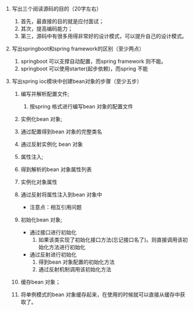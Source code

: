 1. 写出三个阅读源码的目的（20字左右） 

   1. 首先，最直接的目的就是应付面试；
   2. 其次，提高编码能力；
   3. 第三，源码中有很多用得非常好的设计模式，可以提升自己的设计模式。

2. 写出springboot和spring framework的区别（至少两点）

   1. springboot 可以支撑自动配置，而spring framework 则不能。
   2. springboot 可以使用starter(起步依赖)，而spring 不能

3. 写出spring ioc模块中创建bean对象的步骤（至少五步） 

   1. 编写并解析配置文件;

      1. 按spring 格式进行编写bean 对象的配置文件

   2.  实例化bean 对象;

      1. 通过配置得到bean 对象的完整类名
      2. 通过反射实例化 bean 对象

   3.  属性注入;

      1. 得到解析的bean 对象属性列表
      2. 实例化对象属性
      3. 通过反射将属性注入到bean 对象中
         - 注意点：相互引用问题

   4. 初始化bean 对象;

      - 通过接口进行初始化
        1. 如果该类实现了初始化接口方法(忘记接口名了)。则直接调用该初始化方法进行初始化
      - 通过反射进行初始化
        1. 得到bean 对象配置的初始化方法
        2. 通过反射机制调用该初始化方法

   5.   缓存bean 对象；

      1. 将单例模式的bean 对象缓存起来，在使用的时候就可以直接从缓存中获取了。

      